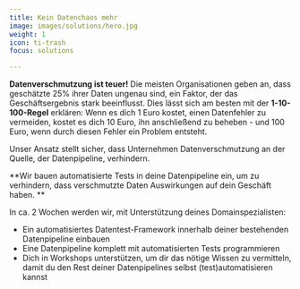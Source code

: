 ```yaml
---
title: Kein Datenchaos mehr
image: images/solutions/hero.jpg
weight: 1
icon: ti-trash
focus: solutions

---
```


**Datenverschmutzung ist teuer!** Die meisten Organisationen geben an, dass geschätzte 25% ihrer Daten ungenau sind, ein Faktor, der das Geschäftsergebnis stark beeinflusst. Dies lässt sich am besten mit der **1-10-100-Regel**  erklären: Wenn es dich 1 Euro kostet, einen Datenfehler zu vermeiden, kostet es dich 10 Euro, ihn anschließend zu beheben - und 100 Euro, wenn durch diesen Fehler ein Problem entsteht.

Unser Ansatz stellt sicher, dass Unternehmen Datenverschmutzung an der Quelle, der Datenpipeline, verhindern.

**Wir bauen automatisierte Tests in deine Datenpipeline ein, um zu verhindern, dass verschmutzte Daten Auswirkungen auf dein Geschäft haben. **

In ca. 2 Wochen werden wir, mit Unterstützung deines Domainspezialisten:

* Ein automatisiertes Datentest-Framework innerhalb deiner bestehenden Datenpipeline einbauen
* Eine Datenpipeline komplett mit automatisierten Tests programmieren
* Dich in Workshops unterstützen, um dir das nötige Wissen zu vermitteln, damit du den Rest deiner Datenpipelines selbst (test)automatisieren kannst

